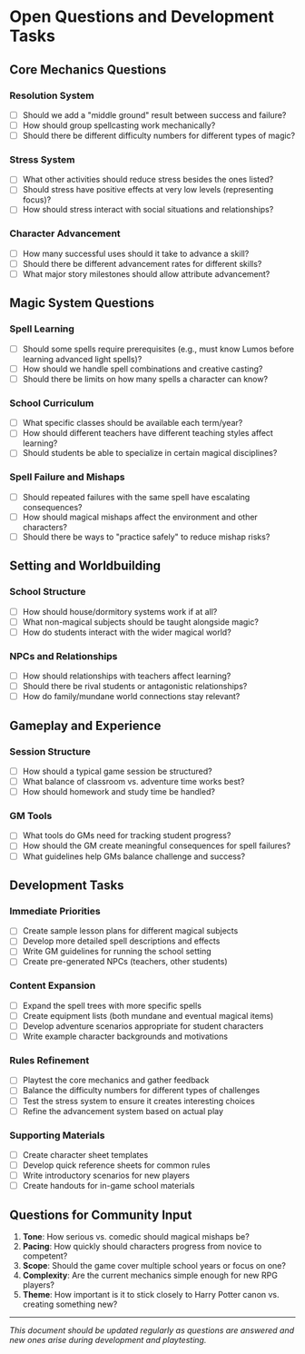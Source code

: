 # Open Questions and Development Tasks

## Core Mechanics Questions

### Resolution System
- [ ] Should we add a "middle ground" result between success and failure?
- [ ] How should group spellcasting work mechanically?
- [ ] Should there be different difficulty numbers for different types of magic?

### Stress System
- [ ] What other activities should reduce stress besides the ones listed?
- [ ] Should stress have positive effects at very low levels (representing focus)?
- [ ] How should stress interact with social situations and relationships?

### Character Advancement
- [ ] How many successful uses should it take to advance a skill?
- [ ] Should there be different advancement rates for different skills?
- [ ] What major story milestones should allow attribute advancement?

## Magic System Questions

### Spell Learning
- [ ] Should some spells require prerequisites (e.g., must know Lumos before learning advanced light spells)?
- [ ] How should we handle spell combinations and creative casting?
- [ ] Should there be limits on how many spells a character can know?

### School Curriculum
- [ ] What specific classes should be available each term/year?
- [ ] How should different teachers have different teaching styles affect learning?
- [ ] Should students be able to specialize in certain magical disciplines?

### Spell Failure and Mishaps
- [ ] Should repeated failures with the same spell have escalating consequences?
- [ ] How should magical mishaps affect the environment and other characters?
- [ ] Should there be ways to "practice safely" to reduce mishap risks?

## Setting and Worldbuilding

### School Structure
- [ ] How should house/dormitory systems work if at all?
- [ ] What non-magical subjects should be taught alongside magic?
- [ ] How do students interact with the wider magical world?

### NPCs and Relationships
- [ ] How should relationships with teachers affect learning?
- [ ] Should there be rival students or antagonistic relationships?
- [ ] How do family/mundane world connections stay relevant?

## Gameplay and Experience

### Session Structure
- [ ] How should a typical game session be structured?
- [ ] What balance of classroom vs. adventure time works best?
- [ ] How should homework and study time be handled?

### GM Tools
- [ ] What tools do GMs need for tracking student progress?
- [ ] How should the GM create meaningful consequences for spell failures?
- [ ] What guidelines help GMs balance challenge and success?

## Development Tasks

### Immediate Priorities
- [ ] Create sample lesson plans for different magical subjects
- [ ] Develop more detailed spell descriptions and effects
- [ ] Write GM guidelines for running the school setting
- [ ] Create pre-generated NPCs (teachers, other students)

### Content Expansion
- [ ] Expand the spell trees with more specific spells
- [ ] Create equipment lists (both mundane and eventual magical items)
- [ ] Develop adventure scenarios appropriate for student characters
- [ ] Write example character backgrounds and motivations

### Rules Refinement
- [ ] Playtest the core mechanics and gather feedback
- [ ] Balance the difficulty numbers for different types of challenges
- [ ] Test the stress system to ensure it creates interesting choices
- [ ] Refine the advancement system based on actual play

### Supporting Materials
- [ ] Create character sheet templates
- [ ] Develop quick reference sheets for common rules
- [ ] Write introductory scenarios for new players
- [ ] Create handouts for in-game school materials

## Questions for Community Input

1. **Tone**: How serious vs. comedic should magical mishaps be?
2. **Pacing**: How quickly should characters progress from novice to competent?
3. **Scope**: Should the game cover multiple school years or focus on one?
4. **Complexity**: Are the current mechanics simple enough for new RPG players?
5. **Theme**: How important is it to stick closely to Harry Potter canon vs. creating something new?

---

*This document should be updated regularly as questions are answered and new ones arise during development and playtesting.*